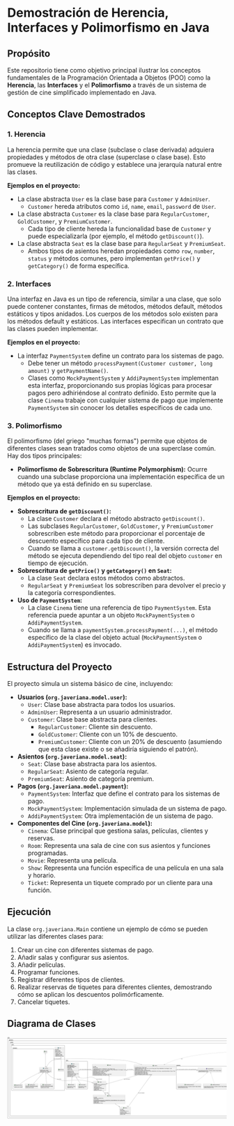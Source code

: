 # Demostración de Herencia, Interfaces y Polimorfismo en Java

## Propósito

Este repositorio tiene como objetivo principal ilustrar los conceptos fundamentales de la Programación Orientada a Objetos (POO) como la **Herencia**, las **Interfaces** y el **Polimorfismo** a través de un sistema de gestión de cine simplificado implementado en Java.

## Conceptos Clave Demostrados

### 1. Herencia

La herencia permite que una clase (subclase o clase derivada) adquiera propiedades y métodos de otra clase (superclase o clase base). Esto promueve la reutilización de código y establece una jerarquía natural entre las clases.

**Ejemplos en el proyecto:**

*   La clase abstracta `User` es la clase base para `Customer` y `AdminUser`.
    *   `Customer` hereda atributos como `id`, `name`, `email`, `password` de `User`.
*   La clase abstracta `Customer` es la clase base para `RegularCustomer`, `GoldCustomer`, y `PremiumCustomer`.
    *   Cada tipo de cliente hereda la funcionalidad base de `Customer` y puede especializarla (por ejemplo, el método `getDiscount()`).
*   La clase abstracta `Seat` es la clase base para `RegularSeat` y `PremiumSeat`.
    *   Ambos tipos de asientos heredan propiedades como `row`, `number`, `status` y métodos comunes, pero implementan `getPrice()` y `getCategory()` de forma específica.

### 2. Interfaces

Una interfaz en Java es un tipo de referencia, similar a una clase, que solo puede contener constantes, firmas de métodos, métodos default, métodos estáticos y tipos anidados. Los cuerpos de los métodos solo existen para los métodos default y estáticos. Las interfaces especifican un contrato que las clases pueden implementar.

**Ejemplos en el proyecto:**

*   La interfaz `PaymentSystem` define un contrato para los sistemas de pago.
    *   Debe tener un método `processPayment(Customer customer, long amount)` y `getPaymentName()`.
    *   Clases como `MockPaymentSystem` y `AddiPaymentSystem` implementan esta interfaz, proporcionando sus propias lógicas para procesar pagos pero adhiriéndose al contrato definido. Esto permite que la clase `Cinema` trabaje con cualquier sistema de pago que implemente `PaymentSystem` sin conocer los detalles específicos de cada uno.

### 3. Polimorfismo

El polimorfismo (del griego "muchas formas") permite que objetos de diferentes clases sean tratados como objetos de una superclase común. Hay dos tipos principales:

*   **Polimorfismo de Sobrescritura (Runtime Polymorphism):** Ocurre cuando una subclase proporciona una implementación específica de un método que ya está definido en su superclase.

**Ejemplos en el proyecto:**

*   **Sobrescritura de `getDiscount()`:**
    *   La clase `Customer` declara el método abstracto `getDiscount()`.
    *   Las subclases `RegularCustomer`, `GoldCustomer`, y `PremiumCustomer` sobrescriben este método para proporcionar el porcentaje de descuento específico para cada tipo de cliente.
    *   Cuando se llama a `customer.getDiscount()`, la versión correcta del método se ejecuta dependiendo del tipo real del objeto `customer` en tiempo de ejecución.
*   **Sobrescritura de `getPrice()` y `getCategory()` en `Seat`:**
    *   La clase `Seat` declara estos métodos como abstractos.
    *   `RegularSeat` y `PremiumSeat` los sobrescriben para devolver el precio y la categoría correspondientes.
*   **Uso de `PaymentSystem`:**
    *   La clase `Cinema` tiene una referencia de tipo `PaymentSystem`. Esta referencia puede apuntar a un objeto `MockPaymentSystem` o `AddiPaymentSystem`.
    *   Cuando se llama a `paymentSystem.processPayment(...)`, el método específico de la clase del objeto actual (`MockPaymentSystem` o `AddiPaymentSystem`) es invocado.

## Estructura del Proyecto

El proyecto simula un sistema básico de cine, incluyendo:

*   **Usuarios (`org.javeriana.model.user`):**
    *   `User`: Clase base abstracta para todos los usuarios.
    *   `AdminUser`: Representa a un usuario administrador.
    *   `Customer`: Clase base abstracta para clientes.
        *   `RegularCustomer`: Cliente sin descuento.
        *   `GoldCustomer`: Cliente con un 10% de descuento.
        *   `PremiumCustomer`: Cliente con un 20% de descuento (asumiendo que esta clase existe o se añadiría siguiendo el patrón).
*   **Asientos (`org.javeriana.model.seat`):**
    *   `Seat`: Clase base abstracta para los asientos.
    *   `RegularSeat`: Asiento de categoría regular.
    *   `PremiumSeat`: Asiento de categoría premium.
*   **Pagos (`org.javeriana.model.payment`):**
    *   `PaymentSystem`: Interfaz que define el contrato para los sistemas de pago.
    *   `MockPaymentSystem`: Implementación simulada de un sistema de pago.
    *   `AddiPaymentSystem`: Otra implementación de un sistema de pago.
*   **Componentes del Cine (`org.javeriana.model`):**
    *   `Cinema`: Clase principal que gestiona salas, películas, clientes y reservas.
    *   `Room`: Representa una sala de cine con sus asientos y funciones programadas.
    *   `Movie`: Representa una película.
    *   `Show`: Representa una función específica de una película en una sala y horario.
    *   `Ticket`: Representa un tiquete comprado por un cliente para una función.

## Ejecución

La clase `org.javeriana.Main` contiene un ejemplo de cómo se pueden utilizar las diferentes clases para:
1. Crear un cine con diferentes sistemas de pago.
2. Añadir salas y configurar sus asientos.
3. Añadir películas.
4. Programar funciones.
5. Registrar diferentes tipos de clientes.
6. Realizar reservas de tiquetes para diferentes clientes, demostrando cómo se aplican los descuentos polimórficamente.
7. Cancelar tiquetes.

## Diagrama de Clases
![Diagrama de Clases](./assets/class_diagram.png)
